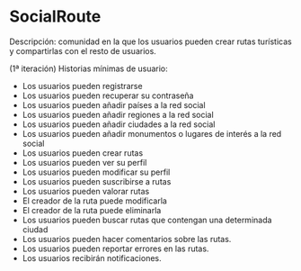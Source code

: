 # SocialRoute
Descripción: comunidad en la que los usuarios pueden crear rutas turísticas y compartirlas con el resto de usuarios.

(1ª iteración)
Historias mínimas de usuario:
- Los usuarios pueden registrarse
- Los usuarios pueden recuperar su contraseña
- Los usuarios pueden añadir países a la red social
- Los usuarios pueden añadir regiones a la red social
- Los usuarios pueden añadir ciudades a la red social
- Los usuarios pueden añadir monumentos o lugares de interés a la red social
- Los usuarios pueden crear rutas
- Los usuarios pueden ver su perfil
- Los usuarios pueden modificar su perfil
- Los usuarios pueden suscribirse a rutas
- Los usuarios pueden valorar rutas
- El creador de la ruta puede modificarla
- El creador de la ruta puede eliminarla
- Los usuarios pueden buscar rutas que contengan una determinada ciudad
- Los usuarios pueden hacer comentarios sobre las rutas.
- Los usuarios pueden reportar errores en las rutas.
- Los usuarios recibirán notificaciones.
